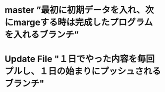 # master ”最初に初期データを入れ、次にmargeする時は完成したプログラムを入れるブランチ”
# Update File "１日でやった内容を毎回プルし、１日の始まりにプッシュされるブランチ"
